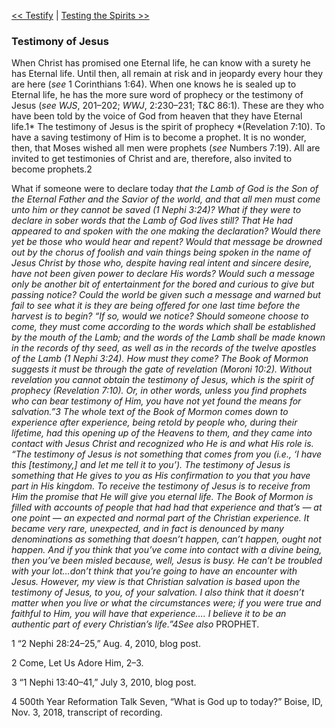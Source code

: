 [<< Testify](Testify)  |  [Testing the Spirits >>](Testing%20the%20Spirits)

### Testimony of Jesus
When Christ has promised one Eternal life, he can know with a surety he has Eternal life. Until then, all remain at risk and in jeopardy every hour they are here (*see* 1 Corinthians 1:64). When one knows he is sealed up to Eternal life, he has the more sure word of prophecy or the testimony of Jesus (*see WJS*, 201–202; *WWJ*, 2:230–231; T&C 86:1). These are they who have been told by the voice of God from heaven that they have Eternal life.1* The testimony of Jesus is the spirit of prophecy *(Revelation 7:10). To have a saving testimony of Him is to become a prophet. It is no wonder, then, that Moses wished all men were prophets (*see* Numbers 7:19). All are invited to get testimonies of Christ and are, therefore, also invited to become prophets.2

What if someone were to declare today *that the Lamb of God is the Son of the Eternal Father and the Savior of the world, and that all men must come unto him or they cannot be saved *(1 Nephi 3:24)? What if they were to declare in sober words that the Lamb of God lives still? That He had appeared to and spoken with the one making the declaration? Would there yet be those who would hear and repent? Would that message be drowned out by the chorus of foolish and vain things being spoken in the name of Jesus Christ by those who, despite having real intent and sincere desire, have not been given power to declare His words? Would such a message only be another bit of entertainment for the bored and curious to give but passing notice? Could the world be given such a message and warned but fail to see what it is they are being offered for one last time before the harvest is to begin? “If so, would we notice? Should someone choose to come, *they must come according to the words which shall be established by the mouth of the Lamb; and the words of the Lamb shall be made known in the records of thy seed, as well as in the records of the twelve apostles of the Lamb* (1 Nephi 3:24). How must they come? The Book of Mormon suggests it must be through the gate of revelation (Moroni 10:2). Without revelation you cannot obtain the testimony of Jesus, which is the spirit of prophecy (Revelation 7:10). Or, in other words, unless you find prophets who can bear testimony of Him, you have not yet found the means for salvation.”3 The whole text of the Book of Mormon comes down to experience after experience, being retold by people who, during their lifetime, had this opening up of the Heavens to them, and they came into contact with Jesus Christ and recognized who He is and what His role is. “The testimony of Jesus is not something that comes from *you* (i.e., ‘I have this [testimony,] and let me tell it to you’). The testimony of Jesus is something that He gives to you as His confirmation to you that you have part in His kingdom. To receive the testimony of Jesus is to receive from Him the promise that He will give you eternal life. The Book of Mormon is filled with accounts of people that had had that experience and that’s — at one point — an expected and normal part of the Christian experience. It became very rare, unexpected, and in fact is denounced by many denominations as something that doesn’t happen, can’t happen, ought not happen. And if you think that you’ve come into contact with a divine being, then you’ve been misled because, well, Jesus is busy. He can’t be troubled with your lot…don’t think that you’re going to have an encounter with Jesus. However, my view is that Christian salvation is based upon the testimony of Jesus, to you, of your salvation. I also think that it doesn’t matter when you live or what the circumstances were; if you were true and faithful to Him, you will have that experience…. I believe it to be an authentic part of every Christian’s life.”4*See also* PROPHET.



1 “2 Nephi 28:24–25,” Aug. 4, 2010, blog post.


2 Come, Let Us Adore Him, 2–3.


3 “1 Nephi 13:40–41,” July 3, 2010, blog post.


4 500th Year Reformation Talk Seven, “What is God up to today?” Boise, ID, Nov. 3, 2018, transcript of recording.